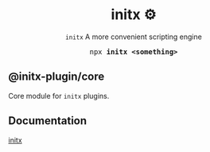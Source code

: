 <h1 align="center">initx ⚙️</h1>

<p align="center"><code>initx</code> A more convenient scripting engine</p>

<pre align="center">npx <b>initx &lt;something&gt;</b></pre>

## @initx-plugin/core

Core module for `initx` plugins.

## Documentation

[initx](https://github.com/initx-collective/initx)
